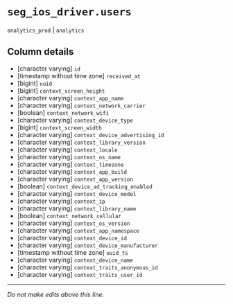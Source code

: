 # `seg_ios_driver.users`
`analytics_prod` | `analytics`

## Column details
* [character varying] `id`
* [timestamp without time zone] `received_at`
* [bigint]    `uuid`
* [bigint]    `context_screen_height`
* [character varying] `context_app_name`
* [character varying] `context_network_carrier`
* [boolean]   `context_network_wifi`
* [character varying] `context_device_type`
* [bigint]    `context_screen_width`
* [character varying] `context_device_advertising_id`
* [character varying] `context_library_version`
* [character varying] `context_locale`
* [character varying] `context_os_name`
* [character varying] `context_timezone`
* [character varying] `context_app_build`
* [character varying] `context_app_version`
* [boolean]   `context_device_ad_tracking_enabled`
* [character varying] `context_device_model`
* [character varying] `context_ip`
* [character varying] `context_library_name`
* [boolean]   `context_network_cellular`
* [character varying] `context_os_version`
* [character varying] `context_app_namespace`
* [character varying] `context_device_id`
* [character varying] `context_device_manufacturer`
* [timestamp without time zone] `uuid_ts`
* [character varying] `context_device_name`
* [character varying] `context_traits_anonymous_id`
* [character varying] `context_traits_user_id`

-------------------------------------------------------------------------------
*Do not make edits above this line.*
